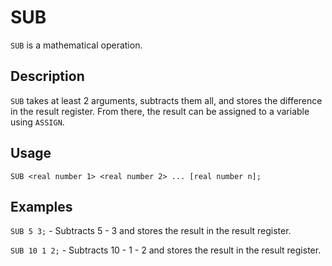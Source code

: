 # SUB

`SUB` is a mathematical operation.

## Description

`SUB` takes at least 2 arguments, subtracts them all, and stores the difference in the result register.
From there, the result can be assigned to a variable using `ASSIGN`.

## Usage

`SUB <real number 1> <real number 2> ... [real number n];`

## Examples

`SUB 5 3;` - Subtracts 5 - 3 and stores the result in the result register.

`SUB 10 1 2;` - Subtracts 10 - 1 - 2 and stores the result in the result register.

